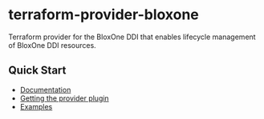 # terraform-provider-bloxone

Terraform provider for the BloxOne DDI that enables lifecycle management of BloxOne DDI resources.

## Quick Start

- [Documentation](docs)
- [Getting the provider plugin](GETTING.md)
- [Examples](examples)

